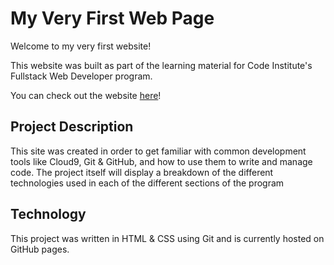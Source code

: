 # My Very First Web Page

Welcome to my very first website!

This website was built as part of the learning material for Code Institute's Fullstack Web Developer program.

You can check out the website [here](https://aaroncistudent.github.io/my-first-website/)!

## Project Description

This site was created in order to get familiar with common development tools like Cloud9, Git & GitHub, and how to use them to write and manage code. The project itself will display a breakdown of the different technologies used in each of the different sections of the program

## Technology

This project was written in HTML & CSS using Git and is currently hosted on GitHub pages.